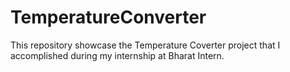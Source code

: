 # TemperatureConverter
This repository showcase the Temperature Coverter project that I accomplished during my internship at Bharat Intern.
